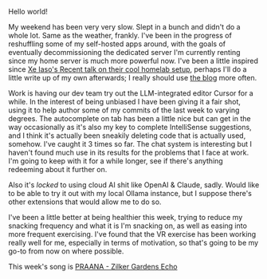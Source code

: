 Hello world!

My weekend has been very very slow. Slept in a bunch and didn't do a whole lot.
Same as the weather, frankly. I've been in the progress of reshuffling some of
my self-hosted apps around, with the goals of eventually decommissioning the
dedicated server I'm currently renting since my home server is much more
powerful now. I've been a little inspired since
[Xe Iaso's Recent talk on their cool homelab setup](https://xeiaso.net/talks/2025/surreal-joy-homelab/?ref=ovyerus.com),
perhaps I'll do a little write up of my own afterwards; I really should use
[the blog](/posts) more often.

Work is having our dev team try out the LLM-integrated editor Cursor for a
while. In the interest of being unbiased I have been giving it a fair shot,
using it to help author some of my commits of the last week to varying degrees.
The autocomplete on tab has been a little nice but can get in the way
occasionally as it's also my key to complete IntelliSense suggestions, and I
think it's actually been sneakily deleting code that is actually used, somehow.
I've caught it 3 times so far. The chat system is interesting but I haven't
found much use in its results for the problems that I face at work. I'm going to
keep with it for a while longer, see if there's anything redeeming about it
further on.

Also it's _locked_ to using cloud AI shit like OpenAI & Claude, sadly. Would
like to be able to try it out with my local Ollama instance, but I suppose
there's other extensions that would allow me to do so.

I've been a little better at being healthier this week, trying to reduce my
snacking frequency and what it is I'm snacking on, as well as easing into more
frequent exercising. I've found that the VR exercise has been working really
well for me, especially in terms of motivation, so that's going to be my go-to
from now on where possible.

This week's song is
[PRAANA - Zilker Gardens Echo](https://www.youtube.com/watch?v=wm7JQG8VptI)
